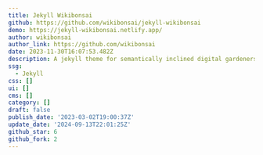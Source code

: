 ```yaml
---
title: Jekyll Wikibonsai
github: https://github.com/wikibonsai/jekyll-wikibonsai
demo: https://jekyll-wikibonsai.netlify.app/
author: wikibonsai
author_link: https://github.com/wikibonsai
date: 2023-11-30T16:07:53.482Z
description: A jekyll theme for semantically inclined digital gardeners.
ssg:
  - Jekyll
css: []
ui: []
cms: []
category: []
draft: false
publish_date: '2023-03-02T19:00:37Z'
update_date: '2024-09-13T22:01:25Z'
github_star: 6
github_fork: 2
---
```

